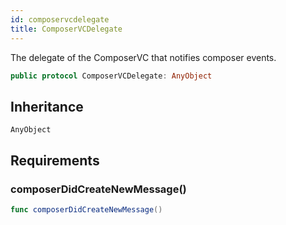 ```yaml
---
id: composervcdelegate 
title: ComposerVCDelegate
--- 
```


The delegate of the ComposerVC that notifies composer events.

``` swift
public protocol ComposerVCDelegate: AnyObject 
```

## Inheritance

`AnyObject`

## Requirements

### composerDidCreateNewMessage()

``` swift
func composerDidCreateNewMessage()
```
